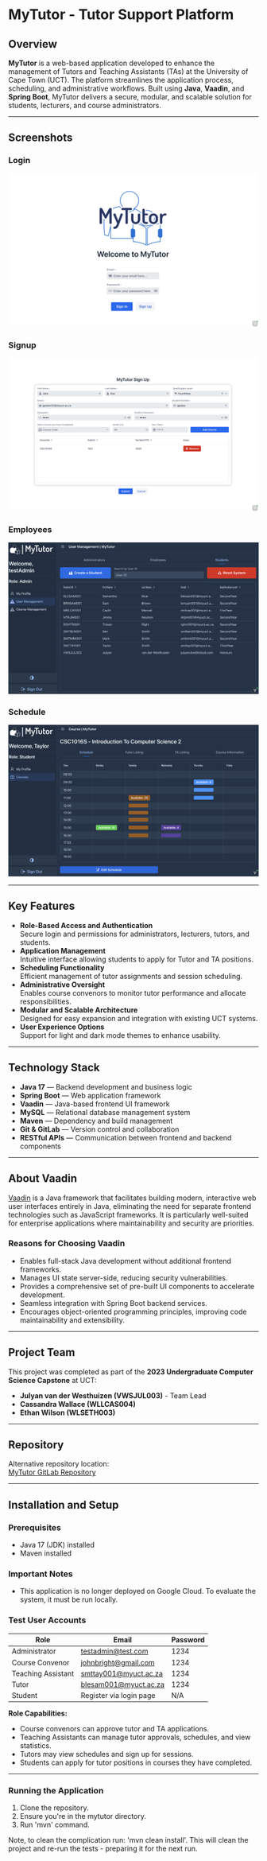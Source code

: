 # MyTutor - Tutor Support Platform

## Overview  
**MyTutor** is a web-based application developed to enhance the management of Tutors and Teaching Assistants (TAs) at the University of Cape Town (UCT). The platform streamlines the application process, scheduling, and administrative workflows. Built using **Java**, **Vaadin**, and **Spring Boot**, MyTutor delivers a secure, modular, and scalable solution for students, lecturers, and course administrators.

---

## Screenshots

### Login
![Login screen](screenshots/login.png)

### Signup
![Signup screen](screenshots/signup.png)

### Employees
![Employees screen](screenshots/emps.png)

### Schedule
![Schedule screen](screenshots/schedule.png)

---

## Key Features  
- **Role-Based Access and Authentication**  
  Secure login and permissions for administrators, lecturers, tutors, and students.  
- **Application Management**  
  Intuitive interface allowing students to apply for Tutor and TA positions.  
- **Scheduling Functionality**  
  Efficient management of tutor assignments and session scheduling.  
- **Administrative Oversight**  
  Enables course convenors to monitor tutor performance and allocate responsibilities.  
- **Modular and Scalable Architecture**  
  Designed for easy expansion and integration with existing UCT systems.  
- **User Experience Options**  
  Support for light and dark mode themes to enhance usability.

---

## Technology Stack  
- **Java 17** — Backend development and business logic  
- **Spring Boot** — Web application framework  
- **Vaadin** — Java-based frontend UI framework  
- **MySQL** — Relational database management system  
- **Maven** — Dependency and build management  
- **Git & GitLab** — Version control and collaboration  
- **RESTful APIs** — Communication between frontend and backend components

---

## About Vaadin  
[Vaadin](https://vaadin.com/) is a Java framework that facilitates building modern, interactive web user interfaces entirely in Java, eliminating the need for separate frontend technologies such as JavaScript frameworks. It is particularly well-suited for enterprise applications where maintainability and security are priorities.

### Reasons for Choosing Vaadin  
- Enables full-stack Java development without additional frontend frameworks.  
- Manages UI state server-side, reducing security vulnerabilities.  
- Provides a comprehensive set of pre-built UI components to accelerate development.  
- Seamless integration with Spring Boot backend services.  
- Encourages object-oriented programming principles, improving code maintainability and extensibility.

---

## Project Team  
This project was completed as part of the **2023 Undergraduate Computer Science Capstone** at UCT:  
- **Julyan van der Westhuizen (VWSJUL003)** - Team Lead  
- **Cassandra Wallace (WLLCAS004)**  
- **Ethan Wilson (WLSETH003)**

---

## Repository  
Alternative repository location:  
[MyTutor GitLab Repository](https://gitlab.cs.uct.ac.za/capstone-elite/mytutor)

---

## Installation and Setup  

### Prerequisites  
- Java 17 (JDK) installed  
- Maven installed

### Important Notes  
- This application is no longer deployed on Google Cloud. To evaluate the system, it must be run locally.

### Test User Accounts  
| Role               | Email                     | Password |  
|--------------------|---------------------------|----------|  
| Administrator      | testadmin@test.com        | 1234     |  
| Course Convenor    | johnbright@gmail.com      | 1234     |  
| Teaching Assistant | smttay001@myuct.ac.za     | 1234     |  
| Tutor              | blesam001@myuct.ac.za     | 1234     |  
| Student            | Register via login page   | N/A      |

**Role Capabilities:**  
- Course convenors can approve tutor and TA applications.  
- Teaching Assistants can manage tutor approvals, schedules, and view statistics.  
- Tutors may view schedules and sign up for sessions.  
- Students can apply for tutor positions in courses they have completed.

---

### Running the Application  
1. Clone the repository.  
2. Ensure you're in the mytutor directory.
3. Run 'mvn' command. 

Note, to clean the complication run: 'mvn clean install'. This will clean the project and re-run the tests - preparing it for the next run.


